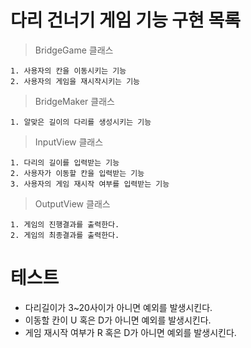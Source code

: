 # 다리 건너기 게임 기능 구현 목록

> BridgeGame 클래스

    1. 사용자의 칸을 이동시키는 기능
    2. 사용자의 게임을 재시작시키는 기능

> BridgeMaker 클래스

    1. 알맞은 길이의 다리를 생성시키는 기능

> InputView 클래스

    1. 다리의 길이를 입력받는 기능
    2. 사용자가 이동할 칸을 입력받는 기능
    3. 사용자의 게임 재시작 여부를 입력받는 기능

> OutputView 클래스

    1. 게임의 진행결과를 출력한다.
    2. 게임의 최종결과를 출력한다.

# 테스트

- 다리길이가 3~20사이가 아니면 예외를 발생시킨다.
- 이동할 칸이 U 혹은 D가 아니면 예외를 발생시킨다.
- 게임 재시작 여부가 R 혹은 D가 아니면 예외를 발생시킨다.
